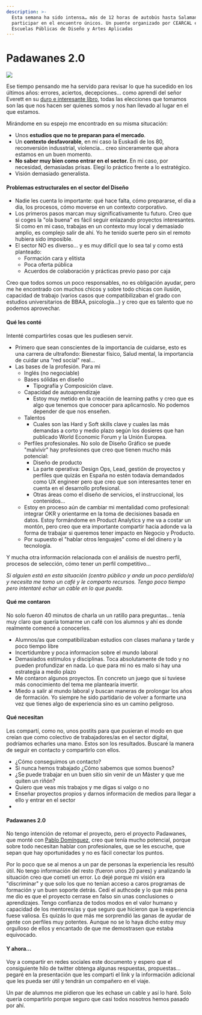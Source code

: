 ```yaml
---
description: >-
  Esta semana ha sido intensa… más de 12 horas de autobús hasta Salamanca para
  participar en el encuentro únicos. Un puente organizado por CEARCAL en las
  Escuelas Públicas de Diseño y Artes Aplicadas
---
```


# Padawanes 2.0

![](.gitbook/assets/IMG\_8423.jpg)

Ese tiempo pensando me ha servido para revisar lo que ha sucedido en los últimos años: errores, aciertos, decepciones… como aprendí del señor Everett en su [duro e interesante libro](https://blackiebooks.org/catalogo/cosas-que-los-nietos-deberian-saber-2/), todas las elecciones que tomamos son las que nos hacen ser quienes somos y nos han llevado al lugar en el que estamos.

Mirándome en su espejo me encontrado en su misma situcación:&#x20;

* Unos **estudios que no te preparan para el mercado**.
* Un **contexto desfavorable**, en mi caso la Euskadi de los 80, reconversión indusstrial, violencia… creo sinceramente que ahora estamos en un buen momento.
* **No saber muy bien como entrar en el sector.** En mi caso, por necesidad, demasiadas prisas. Elegí lo práctico frente a lo estratégico.
* Visión demasiado generalista.

#### Problemas estructurales en el sector del Diseño

* Nadie les cuenta lo importante: qué hace falta, cómo prepararse, el dia a dia, los procesos, cómo moverse en un contexto corporativo.
* Los primeros pasos marcan muy significativamente tu futuro. Creo que si coges la "ola buena" es fácil seguir enlazando proyectos interesantes. Si como en mi caso, trabajas en un contexto muy local y demasiado amplio, es complejo salir de ahí. Yo he tenido suerte pero sin el remoto hubiera sido imposible.
* El sector NO es diverso… y es muy difícil que lo sea tal y como está planteado:
  * Formación cara y elitista
  * Poca oferta pública&#x20;
  * Acuerdos de colaboración y prácticas previo paso por caja

Creo que todos somos un poco responsables, no es obligación ayudar, pero me he encontrado con muchos chicos y sobre todo chicas con ilusión, capacidad de trabajo (varios casos que compatibilizaban el grado con estudios universitarios de BBAA, psicología…) y creo que es talento que no podemos aprovechar.

#### Qué les conté

Intenté compartirles cosas que les pudiesen servir.&#x20;

* Primero que sean conscientes de la importancia de cuidarse, esto es una carrera de ultrafondo: Bienestar físico, Salud mental, la importancia de cuidar una "red social" real…
* Las bases de la profesión. Para mi
  * Inglés (no negociable)
  * Bases sólidas en diseño
    * Tipografía y Composición clave.
  * Capacidad de autoaprendizaje
    * Estoy muy metido en la creación de learning paths y creo que es algo que tenemos que conocer para aplicarnoslo. No podemos depender de que nos enseñen.
  * Talentos
    * Cuales son las Hard y Soft skills clave y cuales las más demandas a corto y medio plazo según los dosieres que han publicado World Economic Forum y la Unión Europea.
  * Perfiles profesionales. No solo de Diseño Gráfico se puede "malvivir" hay profesiones que creo que tienen mucho más potencial:
    * Diseño de producto
    * La parte operativa: Design Ops, Lead, gestión de proyectos y perfiles que quizás en España no estén todavía demandados como UX engineer pero que creo que son interesantes tener en cuenta en el desarrollo profesional.
    * Otras áreas como el diseño de servicios, el instruccional, los contenidos…
  * Estoy en proceso aún de cambiar mi mentalidad como profesional: integrar OKR y orientarme en la toma de decisiones basada en datos. Estoy formándome en Product Analytics y me va a costar un montón, pero creo que era importante compartir hacia adonde va la forma de trabajar si queremos tener impacto en Negocio y Producto.
  * Por supuesto el "hablar otros lenguajes" como el del dinero y la tecnología.

Y mucha otra información relacionada con el análisis de nuestro perfil, procesos de selección, cómo tener un perfil competitivo…&#x20;

_Si alguien está en esta situación (centro público y anda un poco perdido/a) y necesita me tomo un café y le comparto recursos. Tengo poco tiempo pero intentaré echar un cable en lo que pueda._

#### Qué me contaron

No solo fueron 40 minutos de charla un un ratillo para preguntas… tenía muy claro que quería tomarme un café con los alumnos y ahí es donde realmente comencé a conocerles.

* Alumnos/as que compatibilizaban estudios con clases mañana y tarde y poco tiempo libre
* Incertidumbre y poca informacion sobre el mundo laboral
* Demasiados estímulos y disciplinas. Toca absolutamente de todo y no pueden profundizar en nada. Lo que para mi no es malo si hay una estrategia a medio plazo
* Me contaron algunos proyectos. En concreto un juego que si tuviese más conocimiento del tema me plantearía invertir.
* Miedo a salir al mundo laboral y buscan maneras de prolongar los años de formación. Yo siempre he sido partidario de volver a formarte una vez que tienes algo de experiencia sino es un camino peligroso.

#### Qué necesitan

Les compartí, como no, unos postits para que pusieran el modo en que creían que como colectivo de trabajadores/as en el sector digital, podríamos echarles una mano. Estos son los resultados. Buscaré la manera de seguir en contacto y compartirlo con ellos.

* ¿Cómo conseguimos un contacto?
* Si nunca hemos trabajado ¿Cómo sabemos que somos buenos?
* ¿Se puede trabajar en un buen sitio sin venir de un Máster y que me quiten un riñón?
* Quiero que veas mis trabajos y me digas si valgo o no
* Enseñar proyectos propios y darnos información de medios para llegar a ello y entrar en el sector
*

#### Padawanes 2.0

No tengo intención de retomar el proyecto, pero el proyecto Padawanes, que monté con [Pablo Domínguez](http://www.tinybigstudio.com), creo que tenía mucho potencial, porque sobre todo necesitan hablar con profesionales, que se les escuche, que sepan que hay oportunidades y no es fácil conectar los puntos.

Por lo poco que se al menos a un par de personas la experiencia les resultó útil. No tengo información del resto (fueron unos 20 pares) y analizando la situación creo que cometí un error. Lo dejé porque mi visión era "discriminar" y que solo los que no tenían acceso a caros programas de formación y un buen soporte detrás. Cedí el authcode y lo que más pena me dio es que el proyecto cerrase en falso sin unas conclusiones o aprendizajes. Tengo confianza de todos modos en el valor humano y capacidad de los mentores/as y que seguro que hicieron que la experiencia fuese valiosa. Es quizás lo que más me sorprendió las ganas de ayudar de gente con perfiles muy potentes. Aunque no se lo haya dicho estoy muy orgulloso de ellos y encantado de que me demostrasen que estaba equivocado.

#### Y ahora…

Voy a compartir en redes sociales este documento y espero que el consiguiente hilo de twitter obtenga algunas respuestas, propuestas… pegaré en la presentación que les comparti el link y la información adicional que les pueda ser útil y tendrán un compañero en el viaje.

Un par de alumnos me pidieron que les echase un cable y así lo haré. Solo quería compartirlo porque seguro que casi todos nosotros hemos pasado por ahí.




